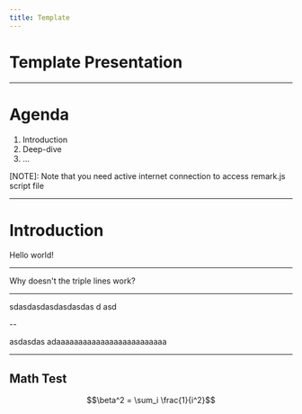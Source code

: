 ```yaml
---
title: Template
---
```



# Template Presentation

---

# Agenda

1. Introduction
2. Deep-dive
3. ...

[NOTE]: Note that you need active internet connection to access remark.js script file

---

# Introduction

Hello world!

---
Why doesn't the triple lines work?

---

sdasdasdasdasdasdas d asd 

--
 
 asdasdas
 adaaaaaaaaaaaaaaaaaaaaaaaaa


---

## Math Test

$$\beta^2 = \sum_i \frac{1}{i^2}$$


